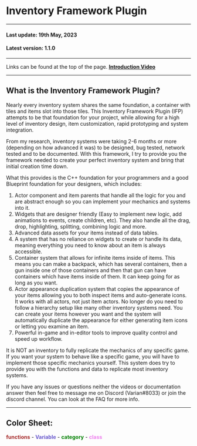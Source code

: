# Inventory Framework Plugin

---
#### Last update: 19th May, 2023
#### Latest version: 1.1.0

---
Links can be found at the top of the page.
<a href="https://youtu.be/c2MY_3hFayM" target="_blank">**Introduction Video**</a>

---
## What is the Inventory Framework Plugin?

Nearly every inventory system shares the same foundation, a container with tiles and items slot into those tiles. This Inventory Framework Plugin (IFP) attempts to be that foundation for your project, while allowing for a high level of inventory design, item customization, rapid prototyping and system integration.

From my research, inventory systems were taking 2-6 months or more (depending on how advanced it was) to be designed, bug tested, network tested and to be documented. With this framework, I try to provide you the framework needed to create your perfect inventory system and bring that initial creation time down.

What this provides is the C++ foundation for your programmers and a good Blueprint foundation for your designers, which includes:
1. Actor component and item parents that handle all the logic for you and are abstract enough so you can implement your mechanics and systems into it.
2. Widgets that are designer friendly (Easy to implement new logic, add animations to events, create children, etc). They also handle all the drag, drop, highlighting, splitting, combining logic and more.
3. Advanced data assets for your items instead of data tables.
4. A system that has no reliance on widgets to create or handle its data, meaning everything you need to know about an item is always accessible.
5. Container system that allows for infinite items inside of items. This means you can make a backpack, which has several containers, then a gun inside one of those containers and then that gun can have containers which have items inside of them. It can keep going for as long as you want.
6. Actor appearance duplication system that copies the appearance of your items allowing you to both inspect items and auto-generate icons. It works with all actors, not just item actors. No longer do you need to follow a hierarchy setup like many other inventory systems need. You can create your items however you want and the system will automatically duplicate the appearance for either generating item icons or letting you examine an item.
7. Powerful in-game and in-editor tools to improve quality control and speed up workflow.

It is NOT an inventory to fully replicate the mechanics of any specific game. If you want your system to behave like a specific game, you will have to implement those specific mechanics yourself. This system does try to provide you with the functions and data to replicate most inventory systems.

If you have any issues or questions neither the videos or documentation answer then feel free to message me on Discord (Varian#8033) or join the discord channel.
You can look at the FAQ for more info.

---
## Color Sheet:
<span style="color:brown">**functions**</span> - <span style="color:slateblue">**Variable**</span> - <span style="color:green">**category**</span> - <span style="color:violet">**class**</span>
